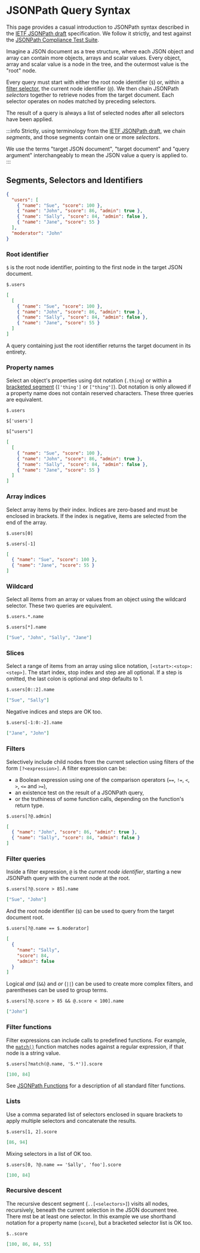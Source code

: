 # JSONPath Query Syntax

This page provides a casual introduction to JSONPath syntax described in the [IETF JSONPath draft](https://datatracker.ietf.org/doc/html/draft-ietf-jsonpath-base-20) specification. We follow it strictly, and test against the [JSONPath Compliance Test Suite](https://github.com/jsonpath-standard/jsonpath-compliance-test-suite).

Imagine a JSON document as a tree structure, where each JSON object and array can contain more objects, arrays and scalar values. Every object, array and scalar value is a node in the tree, and the outermost value is the "root" node.

Every query must start with either the root node identifier (`$`) or, within a [filter selector](#filters), the current node identifier (`@`). We then chain JSONPath _selectors_ together to retrieve nodes from the target document. Each selector operates on nodes matched by preceding selectors.

The result of a query is always a list of selected nodes after all selectors have been applied.

:::info
Strictly, using terminology from the [IETF JSONPath draft](https://datatracker.ietf.org/doc/html/draft-ietf-jsonpath-base-20), we chain _segments_, and those segments contain one or more _selectors_.

We use the terms "target JSON document", "target document" and "query argument" interchangeably to mean the JSON value a query is applied to.  
:::

## Segments, Selectors and Identifiers

```json title="Example JSON document"
{
  "users": [
    { "name": "Sue", "score": 100 },
    { "name": "John", "score": 86, "admin": true },
    { "name": "Sally", "score": 84, "admin": false },
    { "name": "Jane", "score": 55 }
  ],
  "moderator": "John"
}
```

### Root identifier

`$` is the root node identifier, pointing to the first node in the target JSON document.

```text title="Example query"
$.users
```

```json title="Example output"
[
  [
    { "name": "Sue", "score": 100 },
    { "name": "John", "score": 86, "admin": true },
    { "name": "Sally", "score": 84, "admin": false },
    { "name": "Jane", "score": 55 }
  ]
]
```

A query containing just the root identifier returns the target document in its entirety.

### Property names

Select an object's properties using dot notation (`.thing`) or within a [bracketed segment](#lists) (`['thing']` or `["thing"]`). Dot notation is only allowed if a property name does not contain reserved characters. These three queries are equivalent.

```text
$.users
```

```text
$['users']
```

```text
$["users"]
```

```json title="Example output"
[
  [
    { "name": "Sue", "score": 100 },
    { "name": "John", "score": 86, "admin": true },
    { "name": "Sally", "score": 84, "admin": false },
    { "name": "Jane", "score": 55 }
  ]
]
```

### Array indices

Select array items by their index. Indices are zero-based and must be enclosed in brackets. If the index is negative, items are selected from the end of the array.

```text title="The first user"
$.users[0]
```

```text title="The last user"
$.users[-1]
```

```json title="Example output"
[
  { "name": "Sue", "score": 100 },
  { "name": "Jane", "score": 55 }
]
```

### Wildcard

Select all items from an array or values from an object using the wildcard selector. These two queries are equivalent.

```text
$.users.*.name
```

```text
$.users[*].name
```

```json title="Example output"
["Sue", "John", "Sally", "Jane"]
```

### Slices

Select a range of items from an array using slice notation, `[<start>:<stop>:<step>]`. The start index, stop index and step are all optional. If a step is omitted, the last colon is optional and step defaults to 1.

```text
$.users[0::2].name
```

```json title="Example output"
["Sue", "Sally"]
```

Negative indices and steps are OK too.

```text
$.users[-1:0:-2].name
```

```json title="Example output"
["Jane", "John"]
```

### Filters

Selectively include child nodes from the current selection using filters of the form `[?<expression>]`. A filter expression can be:

- a Boolean expression using one of the comparison operators (`==`, `!=`, `<`, `>`, `<=` and `>=`),
- an existence test on the result of a JSONPath query,
- or the truthiness of some function calls, depending on the function's return type.

```text
$.users[?@.admin]
```

```json title="Example output"
[
  { "name": "John", "score": 86, "admin": true },
  { "name": "Sally", "score": 84, "admin": false }
]
```

### Filter queries

Inside a filter expression, `@` is the _current node identifier_, starting a new JSONPath query with the current node at the root.

```text
$.users[?@.score > 85].name
```

```json title="Example output"
["Sue", "John"]
```

And the root node identifier (`$`) can be used to query from the target document root.

```text
$.users[?@.name == $.moderator]
```

```json title="Example output"
[
  {
    "name": "Sally",
    "score": 84,
    "admin": false
  }
]
```

Logical _and_ (`&&`) and _or_ (`||`) can be used to create more complex filters, and parentheses can be used to group terms.

```text
$.users[?@.score > 85 && @.score < 100].name
```

```json title="Example output"
["John"]
```

### Filter functions

Filter expressions can include calls to predefined functions. For example, the [`match()`](./jsonpath-functions.md#match) function matches nodes against a regular expression, if that node is a string value.

```text
$.users[?match(@.name, 'S.*')].score
```

```json title="Example output"
[100, 84]
```

See [JSONPath Functions](./jsonpath-functions.md) for a description of all standard filter functions.

### Lists

Use a comma separated list of selectors enclosed in square brackets to apply multiple selectors and concatenate the results.

```text
$.users[1, 2].score
```

```json title="Example output"
[86, 94]
```

Mixing selectors in a list of OK too.

```text
$.users[0, ?@.name == 'Sally', 'foo'].score
```

```json title="Example output"
[100, 84]
```

### Recursive descent

The recursive descent segment (`..[<selectors>]`) visits all nodes, recursively, beneath the current selection in the JSON document tree. There mst be at least one selector. In this example we use shorthand notation for a property name (`score`), but a bracketed selector list is OK too.

```text
$..score
```

```json title=Example output
[100, 86, 84, 55]
```

